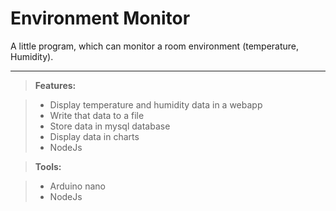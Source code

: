 Environment Monitor
===================


A little program, which can monitor a room environment (temperature, Humidity). 

----------


> **Features:**

> - Display temperature and humidity data in a webapp
> - Write that data to a file
> - Store data in mysql database
> - Display data in charts
> - NodeJs

> **Tools:**

> - Arduino nano
> - NodeJs
